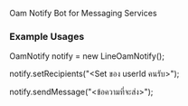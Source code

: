 Oam Notify Bot for Messaging Services

### Example Usages ### 

OamNotify notify = new LineOamNotify(); 

notify.setRecipients("<Set ของ userId คนรับ>");

notify.sendMessage("<ข้อความที่จะส่ง>");
